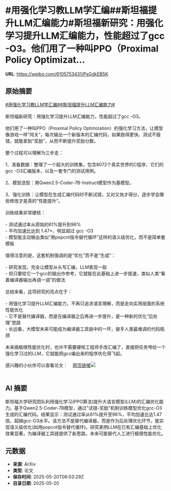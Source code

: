 # #用强化学习教LLM学汇编##斯坦福提升LLM汇编能力#斯坦福新研究：用强化学习提升LLM汇编能力，性能超过了gcc -O3。他们用了一种叫PPO（Proximal Policy Optimizat...

**URL**: https://weibo.com/6105753431/PsGdkEB5K

## 原始摘要

<a href="https://m.weibo.cn/search?containerid=231522type%3D1%26t%3D10%26q%3D%23%E7%94%A8%E5%BC%BA%E5%8C%96%E5%AD%A6%E4%B9%A0%E6%95%99LLM%E5%AD%A6%E6%B1%87%E7%BC%96%23&amp;extparam=%23%E7%94%A8%E5%BC%BA%E5%8C%96%E5%AD%A6%E4%B9%A0%E6%95%99LLM%E5%AD%A6%E6%B1%87%E7%BC%96%23" data-hide=""><span class="surl-text">#用强化学习教LLM学汇编#</span></a><a href="https://m.weibo.cn/search?containerid=231522type%3D1%26t%3D10%26q%3D%23%E6%96%AF%E5%9D%A6%E7%A6%8F%E6%8F%90%E5%8D%87LLM%E6%B1%87%E7%BC%96%E8%83%BD%E5%8A%9B%23&amp;extparam=%23%E6%96%AF%E5%9D%A6%E7%A6%8F%E6%8F%90%E5%8D%87LLM%E6%B1%87%E7%BC%96%E8%83%BD%E5%8A%9B%23" data-hide=""><span class="surl-text">#斯坦福提升LLM汇编能力#</span></a><br><br>斯坦福新研究：用强化学习提升LLM汇编能力，性能超过了gcc -O3。<br><br>他们用了一种叫PPO（Proximal Policy Optimization）的强化学习方法，让模型像游戏一样“闯关”，每次输出一个新版本的汇编代码，如果跑得更快、测试不报错，就能拿到“奖励”，从而不断提升奖励分数。<br><br>整个过程可以理解为三步走：  <br><br>1、准备数据：整理了一个超大的训练集，包含8072个真实世界的C程序、它们的gcc -O3汇编版本，以及一套专门的测试用例。  <br><br>2、模型选型：用Qwen2.5-Coder-7B-Instruct模型作为基模型。  <br><br>3、强化训练：让模型在生成汇编代码时不断试错，又对又快才得分，逐步学会哪些修改才是真的“性能提升”。<br><br>训练结果非常硬核：  <br><br>- 测试通过率从原始的61%提升到96%  <br>- 平均加速比达到 1.47×，明显超过 gcc -O3  <br>- 模型能主动做出类似“用popcnt指令替代循环”这样的语义级优化，而不是简单套模板<br><br>值得注意的是，这套机制强调的是“优化”而不是“生成”：<br><br>- 研究发现，完全让模型从头写汇编，LLM表现一般<br>- 但只要给它一个gcc的输出作参考，它就能在此基础上进一步提速，类似人类“看着编译器输出再调一调”的做法<br><br>总结来看，这项研究的亮点在于：<br><br>- 用强化学习提升LLM汇编能力，不再只追求语言理解，而是走向实用层面的系统性能优化<br>- 它不是替代编译器，而是在编译器之后再进一步提升，是一种新的优化“后处理”思路  <br>- 长远看，大模型未来可能成为编译器工具链中的一环，接手人类最难调的代码瓶颈<br><br>未来搞极限性能优化时，也许不需要硬核工程师手改汇编了，直接把任务甩给一个强化学习过的LLM，它就能把gcc编出来的程序优化得飞起。<br><br>感兴趣的小伙伴可以查看论文：<a href="https://weibo.cn/sinaurl?u=https%3A%2F%2Fhuggingface.co%2Fpapers%2F2505.11480" data-hide=""><span class="url-icon"><img style="width: 1rem;height: 1rem" src="https://h5.sinaimg.cn/upload/2015/09/25/3/timeline_card_small_web_default.png" referrerpolicy="no-referrer"></span><span class="surl-text">网页链接</span></a><img style="" src="https://tvax3.sinaimg.cn/large/006Fd7o3gy1i1ltpsiwd6j30zk0hu12n.jpg" referrerpolicy="no-referrer"><br><br>

## AI 摘要

斯坦福大学研究团队利用强化学习(PPO算法)提升大语言模型(LLM)的汇编优化能力。基于Qwen2.5-Coder-7B模型，通过"试错-奖励"机制训练模型优化gcc-O3生成的汇编代码。结果显示：测试通过率从61%提升至96%，平均加速比达1.47倍，超越gcc-O3水平。该方法不是替代编译器，而是作为后处理优化环节，能实现语义级优化(如用popcnt指令替代循环)。研究表明LLM在已有汇编基础上优化效果显著，为编译器工具链提供了新思路，未来可能替代人工进行极限性能优化。

## 元数据

- **来源**: ArXiv
- **类型**: 论文
- **保存时间**: 2025-05-20T06:03:29Z
- **目录日期**: 2025-05-20

